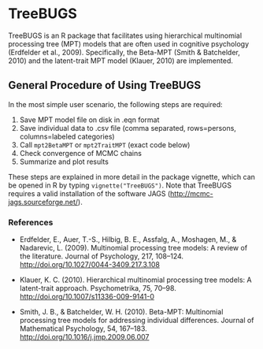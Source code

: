 # TreeBUGS

TreeBUGS is an R package that facilitates using hierarchical multinomial processing tree (MPT) models that are often used in cognitive psychology (Erdfelder et al., 2009). Specifically, the Beta-MPT (Smith & Batchelder, 2010) and the latent-trait MPT model (Klauer, 2010) are implemented.

## General Procedure of Using TreeBUGS

In the most simple user scenario, the following steps are required:

1. Save MPT model file on disk in .eqn format
2. Save individual data to .csv file (comma separated, rows=persons, columns=labeled categories)
3. Call `mpt2BetaMPT` or `mpt2TraitMPT` (exact code below)
4. Check convergence of MCMC chains
5. Summarize and plot results

These steps are explained in more detail in the package vignette, which can be opened in R by typing `vignette("TreeBUGS")`. Note that TreeBUGS requires a valid installation of the software JAGS (http://mcmc-jags.sourceforge.net/).

### References

* Erdfelder, E., Auer, T.-S., Hilbig, B. E., Assfalg, A., Moshagen, M., & Nadarevic, L. (2009). Multinomial processing tree models: A review of the literature. Journal of Psychology, 217, 108–124. http://doi.org/10.1027/0044-3409.217.3.108

* Klauer, K. C. (2010). Hierarchical multinomial processing tree models: A latent-trait approach. Psychometrika, 75, 70–98. http://doi.org/10.1007/s11336-009-9141-0

* Smith, J. B., & Batchelder, W. H. (2010). Beta-MPT: Multinomial processing tree models for addressing individual differences. Journal of Mathematical Psychology, 54, 167–183. http://doi.org/10.1016/j.jmp.2009.06.007

